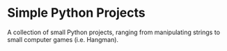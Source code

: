 # Simple Python Projects
A collection of small Python projects, ranging from manipulating strings to small computer games (i.e. Hangman). 
